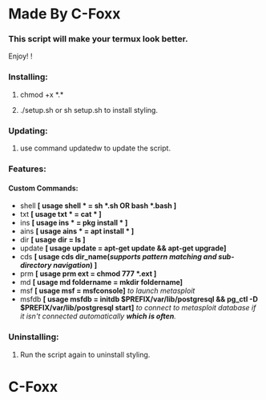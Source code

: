 # Made By C-Foxx
### This script will make your termux look better.
 Enjoy! !



### Installing:

1. chmod +x \*.\*

2. ./setup.sh or sh setup.sh to install styling.



### Updating:

1. use command updatedw to update the script.



### Features:


#### Custom Commands:

+ shell **[ usage shell \* = sh \*.sh OR bash \*.bash ]**
+ txt **[ usage txt \* = cat \* ]**
+ ins **[ usage ins \* = pkg install \* ]**
+ ains **[ usage ains \* = apt install \* ]**
+ dir **[ usage dir = ls ]**
+ update **[ usage update = apt-get update && apt-get upgrade]**
+ cds **[ usage cds dir_name(_supports pattern matching and sub-directory navigation_) ]**
+ prm **[ usage prm ext = chmod 777 \*.ext ]**
+ md **[ usage md foldername = mkdir foldername]**
+ msf **[ usage msf = msfconsole]** *to launch metasploit*
+ msfdb **[ usage msfdb = initdb $PREFIX/var/lib/postgresql && pg_ctl -D $PREFIX/var/lib/postgresql start]** *to connect to metasploit database if it isn't connected automatically **which is often**.*



### Uninstalling:

1. Run the script again to uninstall styling.

# C-Foxx

